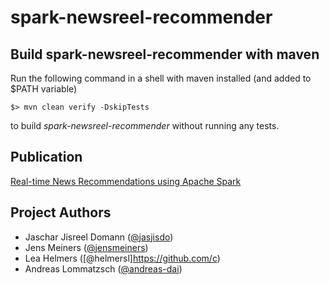 # spark-newsreel-recommender

## Build spark-newsreel-recommender with maven

Run the following command in a shell with maven installed (and added to $PATH variable)

```
$> mvn clean verify -DskipTests
```

to build *spark-newsreel-recommender* without running any tests. 

## Publication

[Real-time News Recommendations using Apache Spark](http://ceur-ws.org/Vol-1609/16090628.pdf)

## Project Authors

* Jaschar Jisreel Domann ([@jasjisdo](https://github.com/jasjisdo))
* Jens Meiners ([@jensmeiners](https://github.com/JensMeiners))
* Lea Helmers ([@helmersl]https://github.com/c)
*  Andreas Lommatzsch ([@andreas-dai](https://github.com/andreas-dai))
